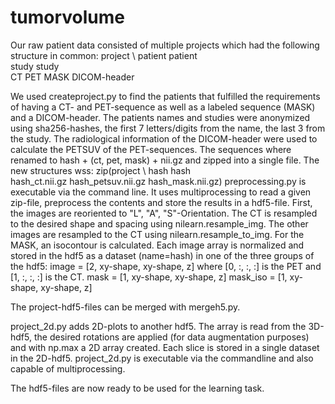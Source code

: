 # tumorvolume
Our raw patient data consisted of multiple projects which had the following structure in common: 
project
       \ 
         patient
         patient
                \
                 study
                 study
                      \
                        CT
                        PET
                        MASK
                        DICOM-header
                        
We used createproject.py to find the patients that fulfilled the requirements of having a CT- and PET-sequence as well as a labeled sequence (MASK) and a DICOM-header. 
The patients names and studies were anonymized using sha256-hashes, the first 7 letters/digits from the name, the last 3 from the study. The radiological information of the DICOM-header were used to calculate the PETSUV of the PET-sequences. 
The sequences where renamed to hash + (ct, pet, mask) + nii.gz and zipped into a single file. The new structures wss:
zip(project
           \ 
             hash
             hash
                    \
                      hash_ct.nii.gz
                      hash_petsuv.nii.gz
                      hash_mask.nii.gz)
preprocessing.py is executable via the command line. It uses multiprocessing to read a given zip-file, preprocess the contents and store the results in a hdf5-file. 
First, the images are reoriented to "L", "A", "S"-Orientation. The CT is resampled to the desired shape and spacing using nilearn.resample_img. The other images are resampled to 
the CT using nilearn.resample_to_img. For the MASK, an isocontour is calculated. Each image array is normalized and stored in the hdf5 as a dataset (name=hash) in one of the 
three groups of the hdf5:
image = [2, xy-shape, xy-shape, z] where [0, :, :, :] is the PET and [1, :, :, :] is the CT.
mask = [1, xy-shape, xy-shape, z]
mask_iso = [1, xy-shape, xy-shape, z]

The project-hdf5-files can be merged with mergeh5.py.

project_2d.py adds 2D-plots to another hdf5. The array is read from the 3D-hdf5, the desired rotations are applied (for data augmentation purposes) and with np.max a 2D array created. Each slice is stored in a single dataset in the 2D-hdf5. project_2d.py is executable via the commandline and also capable of multiprocessing. 

The hdf5-files are now ready to be used for the learning task. 
